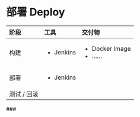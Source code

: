 # 部署 Deploy

<table>
  <thead>
    <tr>
      <th style="text-align:left">&#x9636;&#x6BB5;</th>
      <th style="text-align:left"><b>&#x5DE5;&#x5177;</b>
      </th>
      <th style="text-align:left">&#x4EA4;&#x4ED8;&#x7269;</th>
    </tr>
  </thead>
  <tbody>
    <tr>
      <td style="text-align:left">&#x6784;&#x5EFA;</td>
      <td style="text-align:left">
        <p></p>
        <ul>
          <li>Jenkins</li>
        </ul>
      </td>
      <td style="text-align:left">
        <p></p>
        <ul>
          <li>Docker Image</li>
          <li>&#x2026;&#x2026;</li>
        </ul>
      </td>
    </tr>
    <tr>
      <td style="text-align:left">&#x90E8;&#x7F72;</td>
      <td style="text-align:left">
        <p></p>
        <ul>
          <li>Jenkins</li>
        </ul>
      </td>
      <td style="text-align:left"></td>
    </tr>
    <tr>
      <td style="text-align:left">&#x6D4B;&#x8BD5; / &#x56DE;&#x6EDA;</td>
      <td style="text-align:left"></td>
      <td style="text-align:left"></td>
    </tr>
  </tbody>
</table>### 

